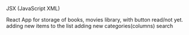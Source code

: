 JSX (JavaScript XML)

React App for storage of books, movies library, with button read/not yet.
adding new items to the list
adding new categories(columns)
search
